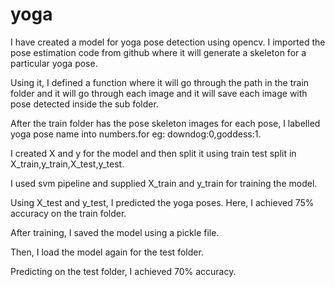 # yoga

I have created a model for yoga pose detection using opencv. I imported the pose estimation code from github where it will generate a skeleton for a particular yoga pose.

Using it, I defined a function where it will go through the path in the train folder and it will go through each image and it will save each image with pose detected inside the sub folder. 

After the train folder has the pose skeleton images for each pose, I labelled yoga pose name into numbers.for eg: downdog:0,goddess:1.

I created X and y for the model and then split it using train test split in X_train,y_train,X_test,y_test.

I used svm pipeline and supplied X_train and y_train for training the model.

Using X_test and y_test, I predicted the yoga poses. Here, I achieved 75% accuracy on the train folder.

After training, I saved the model using a pickle file.

Then, I load the model again for the test folder.

Predicting on the test folder, I achieved 70% accuracy.
